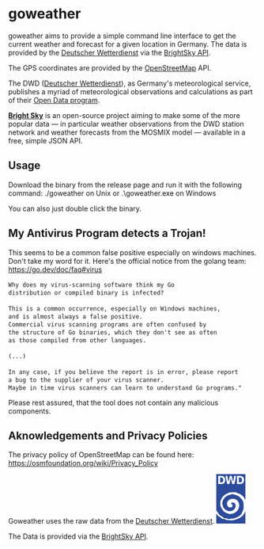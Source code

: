 # goweather

goweather aims to provide a simple command line interface to get the current weather and forecast for a given location in Germany. The data is provided by the [Deutscher Wetterdienst](https://www.dwd.de/) via the [BrightSky API](https://brightsky.dev/).

The GPS coordinates are provided by the [OpenStreetMap](https://www.openstreetmap.org/) API.

The DWD ([Deutscher Wetterdienst](https://www.dwd.de/)), as Germany's
meteorological service, publishes a myriad of meteorological observations and
calculations as part of their [Open Data
program](https://www.dwd.de/DE/leistungen/opendata/opendata.html).

[**Bright Sky**](https://brightsky.dev/) is an open-source project aiming to
make some of the more popular data — in particular weather observations from
the DWD station network and weather forecasts from the MOSMIX model — available
in a free, simple JSON API.

## Usage
Download the binary from the release page and run it with the following command:
./goweather on Unix or .\goweather.exe on Windows

You can also just double click the binary.

## My Antivirus Program detects a Trojan!
This seems to be a common false positive especially on windows machines.
Don't take my word for it. Here's the official notice from the golang team: https://go.dev/doc/faq#virus

```
Why does my virus-scanning software think my Go
distribution or compiled binary is infected?

This is a common occurrence, especially on Windows machines,
and is almost always a false positive.
Commercial virus scanning programs are often confused by
the structure of Go binaries, which they don't see as often
as those compiled from other languages.

(...)

In any case, if you believe the report is in error, please report
a bug to the supplier of your virus scanner.
Maybe in time virus scanners can learn to understand Go programs."

```
Please rest assured, that the tool does not contain any malicious components.

## Aknowledgements and Privacy Policies
The privacy policy of OpenStreetMap can be found here: https://osmfoundation.org/wiki/Privacy_Policy

Goweather uses the raw data from the [Deutscher
Wetterdienst](https://www.dwd.de/).
<a href="https://www.dwd.de/"><img src="dwd.svg" alt="Deutscher Wetterdienst" height="100"></a>

The Data is provided via the [BrightSky API](https://brightsky.dev/).

